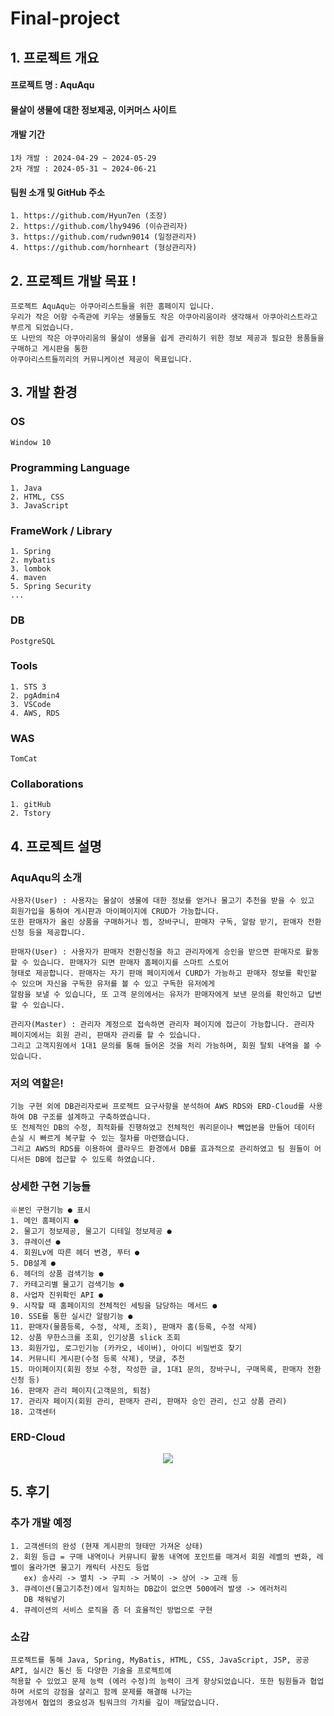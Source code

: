 # Final-project

## 1. 프로젝트 개요
  #### 프로젝트 명 : AquAqu

  #### 물살이 생물에 대한 정보제공, 이커머스 사이트

  #### 개발 기간
    1차 개발 : 2024-04-29 ~ 2024-05-29
    2차 개발 : 2024-05-31 ~ 2024-06-21

  #### 팀원 소개 및 GitHub 주소
    1. https://github.com/Hyun7en (조장)
    2. https://github.com/lhy9496 (이슈관리자)
    3. https://github.com/rudwn9014 (일정관리자)
    4. https://github.com/hornheart (형상관리자)
    
## 2. 프로젝트 개발 목표 !
    프로젝트 AquAqu는 아쿠아리스트들을 위한 홈페이지 입니다.
    우리가 작은 어항 수족관에 키우는 생물들도 작은 아쿠아리움이라 생각해서 아쿠아리스트라고 부르게 되었습니다.
    또 나만의 작은 아쿠아리움의 물살이 생물을 쉽게 관리하기 위한 정보 제공과 필요한 용품들을 구매하고 게시판을 통한
    아쿠아리스트들끼리의 커뮤니케이션 제공이 목표입니다.


## 3. 개발 환경
  ### OS
    Window 10

  ### Programming Language
    1. Java
    2. HTML, CSS
    3. JavaScript

  ### FrameWork / Library
    1. Spring
    2. mybatis
    3. lombok
    4. maven
    5. Spring Security
    ...
  ### DB
    PostgreSQL

  ### Tools
    1. STS 3
    2. pgAdmin4
    3. VSCode
    4. AWS, RDS
  ### WAS
    TomCat

  ### Collaborations
    1. gitHub
    2. Tstory


## 4. 프로젝트 설명
  ### AquAqu의 소개
    사용자(User) : 사용자는 물살이 생물에 대한 정보를 얻거나 물고기 추천을 받을 수 있고 회원가입을 통하여 게시판과 마이페이지에 CRUD가 가능합니다.
    또한 판매자가 올린 상품을 구매하거나 찜, 장바구니, 판매자 구독, 알람 받기, 판매자 전환신청 등을 제공합니다.

    판매자(User) : 사용자가 판매자 전환신청을 하고 관리자에게 승인을 받으면 판매자로 활동할 수 있습니다. 판매자가 되면 판매자 홈페이지를 스마트 스토어
    형태로 제공합니다. 판매자는 자기 판매 페이지에서 CURD가 가능하고 판매자 정보를 확인할 수 있으며 자신을 구독한 유저를 볼 수 있고 구독한 유저에게
    알람을 보낼 수 있습니다, 또 고객 문의에서는 유저가 판매자에게 보낸 문의를 확인하고 답변할 수 있습니다.

    관리자(Master) : 관리자 계정으로 접속하면 관리자 페이지에 접근이 가능합니다. 관리자 페이지에서는 회원 관리, 판매자 관리를 할 수 있습니다.
    그리고 고객지원에서 1대1 문의를 통해 들어온 것을 처리 가능하며, 회원 탈퇴 내역을 볼 수 있습니다.

  ### 저의 역할은!
    기능 구현 외에 DB관리자로써 프로젝트 요구사항을 분석하여 AWS RDS와 ERD-Cloud를 사용하여 DB 구조를 설계하고 구축하였습니다.
    또 전체적인 DB의 수정, 최적화를 진행하였고 전체적인 쿼리문이나 빽업본을 만들어 데이터 손실 시 빠르게 복구할 수 있는 절차를 마련했습니다.
    그리고 AWS의 RDS를 이용하여 클라우드 환경에서 DB를 효과적으로 관리하였고 팀 원들이 어디서든 DB에 접근할 수 있도록 하였습니다.

  ### 상세한 구현 기능들
    ※본인 구현기능 ● 표시
    1. 메인 홈페이지 ●
    2. 물고기 정보제공, 물고기 디테일 정보제공 ●
    3. 큐레이션 ●
    4. 회원Lv에 따른 헤더 변경, 푸터 ●
    5. DB설계 ●
    6. 헤더의 상품 검색기능 ●
    7. 카테고리별 물고기 검색기능 ●
    8. 사업자 진위확인 API ●
    9. 시작할 때 홈페이지의 전체적인 세팅을 담당하는 메서드 ●
    10. SSE를 통한 실시간 알람기능 ●
    11. 판매자(물품등록, 수정, 삭제, 조회), 판매자 홈(등록, 수정 삭제)
    12. 상품 무한스크롤 조회, 인기상품 slick 조회
    13. 회원가입, 로그인기능 (카카오, 네이버), 아이디 비밀번호 찾기
    14. 커뮤니티 게시판(수정 등록 삭제), 댓글, 추천
    15. 마이페이지(회원 정보 수정, 작성한 글, 1대1 문의, 장바구니, 구매목록, 판매자 전환신청 등)
    16. 판매자 관리 페이지(고객문의, 퇴점)
    17. 관리자 페이지(회원 관리, 판매자 관리, 판매자 승인 관리, 신고 상품 관리)
    18. 고객센터

  ### ERD-Cloud
  <p align="center">
    <img src="https://github.com/DodleD/Final-project/assets/156145780/ea28deb2-5c69-4244-afef-a63e61a06451">
  </p>

    
## 5. 후기
  ### 추가 개발 예정
    1. 고객센터의 완성 (현재 게시판의 형태만 가져온 상태)
    2. 회원 등급 = 구매 내역이나 커뮤니티 활동 내역에 포인트를 매겨서 회원 레벨의 변화, 레벨이 올라가면 물고기 캐릭터 사진도 등업
       ex) 송사리 -> 멸치 -> 구피 -> 거북이 -> 상어 -> 고래 등
    3. 큐레이션(물고기추천)에서 일치하는 DB값이 없으면 500에러 발생 -> 에러처리
       DB 채워넣기
    4. 큐레이션의 서비스 로직을 좀 더 효율적인 방법으로 구현
     
  ### 소감
    프로젝트를 통해 Java, Spring, MyBatis, HTML, CSS, JavaScript, JSP, 공공 API, 실시간 통신 등 다양한 기술을 프로젝트에
    적용할 수 있었고 문제 능력 (에러 수정)의 능력이 크게 향상되었습니다. 또한 팀원들과 협업하며 서로의 강점을 살리고 함께 문제를 해결해 나가는
    과정에서 협업의 중요성과 팀워크의 가치를 깊이 깨달았습니다.
